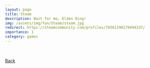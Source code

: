 ```yaml
---
layout: page
title: Steam
description: Wait for me, Elden Ring!
img: /assets/img/fun/Steam/steam.jpg
redirect: https://steamcommunity.com/profiles/76561198179494337/
importance: 1
category: games
---
```


<br/>

<br/>
<a href="/fun/"><u>Back</u></a>